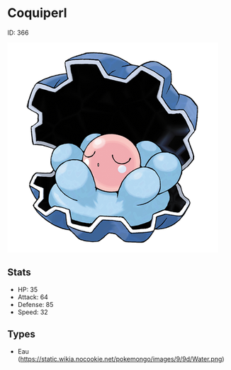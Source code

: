 # Coquiperl


ID: 366

![](https://raw.githubusercontent.com/PokeAPI/sprites/master/sprites/pokemon/other/official-artwork/366.png "Coquiperl")

## Stats


 - HP: 35
 - Attack: 64
 - Defense: 85
 - Speed: 32

## Types


 - Eau (https://static.wikia.nocookie.net/pokemongo/images/9/9d/Water.png)
